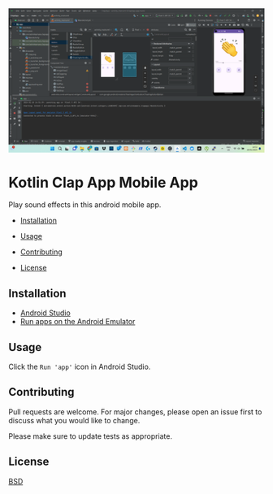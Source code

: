 <img src="https://github.com/kkamara/useful/blob/main/kotlin-clap-app-mobile-app.png?raw=true" alt="kotlin-clap-app-mobile-app.png" width=""/>

# Kotlin Clap App Mobile App

Play sound effects in this android mobile app.

* [Installation](#installation)

* [Usage](#usage)

* [Contributing](#contributing)

* [License](#license)

## Installation

* [Android Studio](https://developer.android.com/studio)
* [Run apps on the Android Emulator](https://developer.android.com/studio/run/emulator)

## Usage

Click the `Run 'app'` icon in Android Studio.

## Contributing
Pull requests are welcome. For major changes, please open an issue first to discuss what you would like to change.

Please make sure to update tests as appropriate.

## License
[BSD](https://opensource.org/licenses/BSD-3-Clause)
